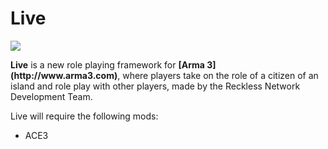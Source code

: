 # Live

<p>
  <img src="https://img.shields.io/badge/VERSION-0.1-GREEN.svg" />
</p>
<p>
  <b>Live</b> is a new role playing framework for <b>[Arma 3] (http://www.arma3.com)</b>, where players take on the role of a citizen of an island and role play with other players, made by the Reckless Network Development Team.
</p>
<p>
  Live will require the following mods:
  <ul>
    <li>ACE3</li>
  </ul>
</p>
